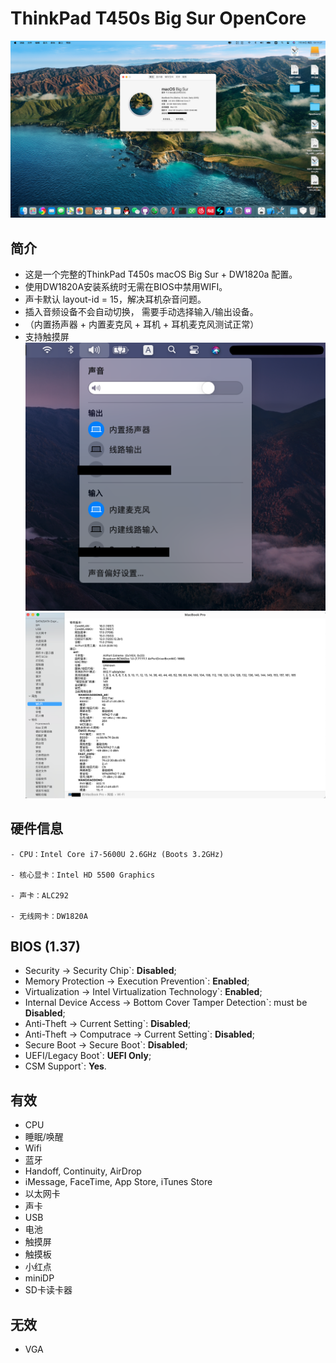 # ThinkPad T450s Big Sur OpenCore
![Thismachine](./picture/Thismachine.png)
## 简介
- 这是一个完整的ThinkPad T450s macOS Big Sur + DW1820a 配置。
- 使用DW1820A安装系统时无需在BIOS中禁用WIFI。 
- 声卡默认 layout-id = 15，解决耳机杂音问题。 
- 插入音频设备不会自动切换， 需要手动选择输入/输出设备。 
- （内置扬声器 + 内置麦克风 + 耳机 + 耳机麦克风测试正常）
- 支持触摸屏 
![Input/output](./picture/Inputoutput.png)
![WIFI](./picture/WIFI.png)
## 硬件信息

```  
- CPU：Intel Core i7-5600U 2.6GHz (Boots 3.2GHz)

- 核心显卡：Intel HD 5500 Graphics 

- 声卡：ALC292

- 无线网卡：DW1820A
```

## BIOS (1.37)
-  Security -> Security Chip`: **Disabled**;
-  Memory Protection -> Execution Prevention`: **Enabled**;
-  Virtualization -> Intel Virtualization Technology`: **Enabled**;
-  Internal Device Access -> Bottom Cover Tamper Detection`: must be **Disabled**;
-  Anti-Theft -> Current Setting`: **Disabled**;
-  Anti-Theft -> Computrace -> Current Setting`: **Disabled**;
-  Secure Boot -> Secure Boot`: **Disabled**;
-  UEFI/Legacy Boot`: **UEFI Only**;
-  CSM Support`: **Yes**.

## 有效
- CPU
- 睡眠/唤醒
- Wifi
- 蓝牙 
- Handoff, Continuity, AirDrop
- iMessage, FaceTime, App Store, iTunes Store
- 以太网卡
- 声卡
- USB
- 电池
- 触摸屏 
- 触摸板 
- 小红点
- miniDP
- SD卡读卡器

## 无效
- VGA
